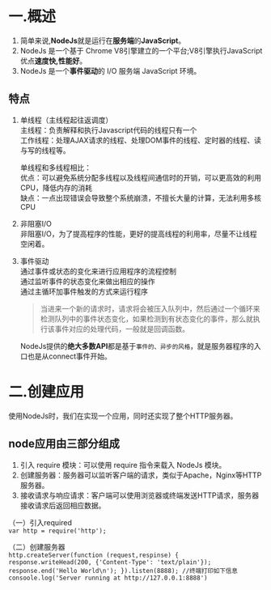 # 一.概述

1. 简单来说,**NodeJs**就是运行在**服务端**的**JavaScript**。
2. NodeJs 是一个基于 Chrome V8引擎建立的一个平台;V8引擎执行JavaScript优点**速度快,性能好**。
3. NodeJs 是一个**事件驱动**的 I/O 服务端 JavaScript 环境。

## 特点

1. 单线程（主线程起往返调度）  
	主线程：负责解释和执行Javascript代码的线程只有一个  
	工作线程：处理AJAX请求的线程、处理DOM事件的线程、定时器的线程、读与写的线程等。  
	
	单线程和多线程相比：  
	优点：可以避免系统分配多线程以及线程间通信时的开销，可以更高效的利用CPU，降低内存的消耗  
	缺点：一点出现错误会导致整个系统崩溃，不擅长大量的计算，无法利用多核CPU
	
2. 非阻塞I/O	  
	非阻塞I/O，为了提高程序的性能，更好的提高线程的利用率，尽量不让线程空闲着。  
	
3. 事件驱动  
	通过事件或状态的变化来进行应用程序的流程控制  
	通过监听事件的状态变化来做出相应的操作  
	通过主循环加事件触发的方式来运行程序  
	>当进来一个新的请求时，请求将会被压入队列中，然后通过一个循环来检测队列中的事件状态变化，如果检测到有状态变化的事件，那么就执行该事件对应的处理代码，一般就是回调函数。  
	
	NodeJs提供的**绝大多数API**都是基于`事件的、异步的风格`，就是服务器程序的入口也是从connect事件开始。

# 二.创建应用  
使用NodeJs时，我们在实现一个应用，同时还实现了整个HTTP服务器。  
	
## node应用由三部分组成
1. 引入 require 模块：可以使用 require 指令来载入 NodeJs 模块。
2. 创建服务器：服务器可以监听客户端的请求，类似于Apache，Nginx等HTTP服务器。
3. 接收请求与响应请求：客户端可以使用浏览器或终端发送HTTP请求，服务器接收请求后返回相应数据。

（一）引入required  
	```
	var http = require('http');
	```
	
（二）创建服务器  
	```
	http.createServer(function (request,respinse) {
		response.writeHead(200, {'Content-Type': 'text/plain'});
		response.end('Hello World\n');
	}).listen(8888);
	//终端打印如下信息  
	consoole.log('Server running at http://127.0.0.1:8888')
	```